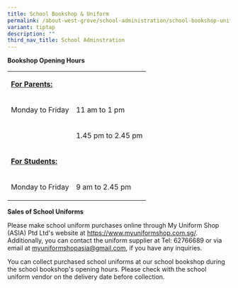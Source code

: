 ```yaml
---
title: School Bookshop & Uniform
permalink: /about-west-grove/school-administration/school-bookshop-uniform/
variant: tiptap
description: ""
third_nav_title: School Adminstration
---
```

<p><strong>Bookshop Opening Hours</strong>
</p>
<table style="minWidth: 50px">
<colgroup>
<col>
<col>
</colgroup>
<tbody>
<tr>
<td rowspan="1" colspan="1">
<p><strong><u>For Parents:</u></strong>
</p>
</td>
<td rowspan="1" colspan="1">
<p>&nbsp;</p>
</td>
</tr>
<tr>
<td rowspan="1" colspan="1">
<p>Monday to Friday</p>
</td>
<td rowspan="1" colspan="1">
<p>11 am to 1 pm</p>
</td>
</tr>
<tr>
<td rowspan="1" colspan="1">
<p>&nbsp;</p>
</td>
<td rowspan="1" colspan="1">
<p>1.45 pm to 2.45 pm</p>
</td>
</tr>
<tr>
<td rowspan="1" colspan="1">
<p><strong><u>For Students:</u></strong>
</p>
</td>
<td rowspan="1" colspan="1">
<p>&nbsp;</p>
</td>
</tr>
<tr>
<td rowspan="1" colspan="1">
<p>Monday to Friday</p>
</td>
<td rowspan="1" colspan="1">
<p>9 am to 2.45 pm</p>
</td>
</tr>
</tbody>
</table>
<p><strong>Sales of School Uniforms</strong>
</p>
<p>Please make school uniform purchases online through My Uniform Shop (ASIA)
Ptd Ltd's website at <a href="https://www.myuniformshop.com.sg/" rel="noopener noreferrer nofollow" target="_blank">https://www.myuniformshop.com.sg/</a>.
Additionally, you can contact the uniform supplier at Tel: 62766689 or
via email at <a href="mailto:myuniformshopasia@gmail.com" rel="noopener noreferrer nofollow" target="_blank">myuniformshopasia@gmail.com</a>,
if you have any inquiries.</p>
<p>You can collect purchased school uniforms at our school bookshop during
the school bookshop's opening hours. Please check with the school uniform
vendor on the delivery date before collection.</p>